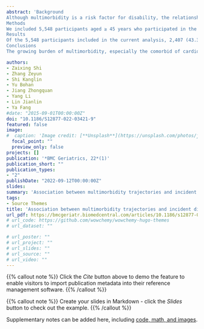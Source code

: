 ```yaml
---
abstract: 'Background
Although multimorbidity is a risk factor for disability, the relationship between the accumulative patterns of multimorbidity and disability remains poorly understood. The objective of this study was to identify the latent groups of multimorbidity trajectories among mid to older age adults and to examine their associations with incident disability.
Methods
We included 5,548 participants aged ≥ 45 years who participated in the China Health and Retirement Longitudinal Study from 2011 to 2018 and had no multimorbidity (≥ 2 chronic conditions) at baseline. The group-based multi-trajectory modeling was used to identify distinct trajectory groups of multimorbidity based on the latent dimensions underlying 13 chronic conditions. The association between multimorbidity trajectories and incident disability was analyzed using the generalized estimating equation model adjusting for potential confounders.
Results
Of the 5,548 participants included in the current analysis, 2,407 (43.39%) developed multimorbidity during the follow-up. Among participants with new-onset multimorbidity, four trajectory groups were identified according to the combination of newly diagnosed diseases: “Cardiometabolic” (N = 821, 34.11%), “Digestive-arthritic” (N = 753, 31.28%), “Cardiometabolic/Brain” (N = 618, 25.68%), and “Respiratory” (N = 215, 8.93%). Compared to participants who did not develop multimorbidity, the risk of incident disability was most significantly increased in the “Cardiometabolic/Brain” trajectory group (OR = 2.05, 95% CI: 1.55–2.70), followed by the “Cardiometabolic” (OR = 1.96, 95% CI: 1.52 –2.53) and “Digestive-arthritic” (OR = 1.70, 95% CI: 1.31–2.20) trajectory groups.
Conclusions
The growing burden of multimorbidity, especially the comorbid of cardiometabolic and brain diseases, may be associated with a significantly increased risk of disability for mid to older age adults. These findings improve our understanding of multimorbidity patterns that affect the independence of living and inform the development of strategies for the primary prevention of disability.'

authors:
- Zaixing Shi
- Zhang Zeyun
- Shi Kanglin
- Yu Bohan
- Jiang Zhongquan
- Yang Li
- Lin Jianlin
- Ya Fang
#date: "2015-09-01T00:00:00Z"
doi: "10.1186/S12877-022-03421-9"
featured: false
image:
#  caption: 'Image credit: [**Unsplash**](https://unsplash.com/photos/jdD8gXaTZsc)'
  focal_point: ""
  preview_only: false
projects: []
publication: '*BMC Geriatrics, 22*(1)'
publication_short: ""
publication_types:
- "2"
publishDate: "2022-09-12T00:00:00Z"
slides: 
summary: 'Association between multimorbidity trajectories and incident disability among mid to older age adults: China Health and Retirement Longitudinal Study.'
tags:
- Source Themes
title: 'Association between multimorbidity trajectories and incident disability among mid to older age adults: China Health and Retirement Longitudinal Study'
url_pdf: https://bmcgeriatr.biomedcentral.com/articles/10.1186/s12877-022-03421-9
# url_code: https://github.com/wowchemy/wowchemy-hugo-themes
# url_dataset: ""

# url_poster: ""
# url_project: ""
# url_slides: ""
# url_source: ""
# url_video: ""
---
```

{{% callout note %}}
Click the *Cite* button above to demo the feature to enable visitors to import publication metadata into their reference management software.
{{% /callout %}}

{{% callout note %}}
Create your slides in Markdown - click the *Slides* button to check out the example.
{{% /callout %}}

Supplementary notes can be added here, including [code, math, and images](https://wowchemy.com/docs/writing-markdown-latex/).



